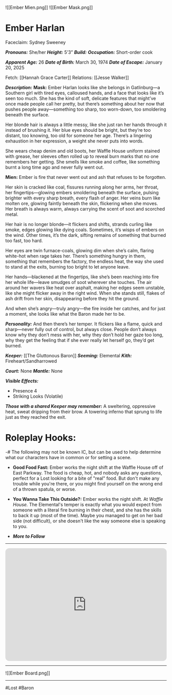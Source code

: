 ![[Ember Mien.png]] ![[Ember Mask.png]]
# Ember Harlan
Faceclaim: Sydney Sweeney

***Pronouns:*** She/her
***Height:*** 5’3”
***Build:***
***Occupation:*** Short-order cook

***Apparent Age:*** 26
***Date of Birth:*** March 30, 1974
***Date of Escape:*** January 20, 2025

Fetch: [[Hannah Grace Carter]]
Relations: [[Jesse Walker]]

***Description:***
**Mask:**
Ember Harlan looks like she belongs in Gatlinburg—a Southern girl with tired eyes, calloused hands, and a face that looks like it’s seen too much. She has the kind of soft, delicate features that might’ve once made people call her pretty, but there’s something about her now that pushes people away—something too sharp, too worn-down, too smoldering beneath the surface.

Her blonde hair is always a little messy, like she just ran her hands through it instead of brushing it. Her blue eyes should be bright, but they’re too distant, too knowing, too old for someone her age. There’s a lingering exhaustion in her expression, a weight she never puts into words.

She wears cheap denim and old boots, her Waffle House uniform stained with grease, her sleeves often rolled up to reveal burn marks that no one remembers her getting. She smells like smoke and coffee, like something burnt a long time ago and never fully went out.

**Mien:**
Ember is fire that never went out and ash that refuses to be forgotten.

Her skin is cracked like coal, fissures running along her arms, her throat, her fingertips—glowing embers smoldering beneath the surface, pulsing brighter with every sharp breath, every flash of anger. Her veins burn like molten ore, glowing faintly beneath the skin, flickering when she moves. Her breath is always warm, always carrying the scent of soot and scorched metal.

Her hair is no longer blonde—it flickers and shifts, strands curling like smoke, edges glowing like dying coals. Sometimes, it’s wisps of embers on the wind. Other times, it’s the dark, sifting remains of something that burned too fast, too hard.

Her eyes are twin furnace-coals, glowing dim when she’s calm, flaring white-hot when rage takes her. There’s something hungry in them, something that remembers the factory, the endless heat, the way she used to stand at the exits, burning too bright to let anyone leave.

Her hands—blackened at the fingertips, like she’s been reaching into fire her whole life—leave smudges of soot wherever she touches. The air around her wavers like heat over asphalt, making her edges seem unstable, like she might flicker away in the right wind. When she stands still, flakes of ash drift from her skin, disappearing before they hit the ground.

And when she’s angry—truly angry—the fire inside her catches, and for just a moment, she looks like what the Baron made her to be.

***Personality:***
And then there’s her temper. It flickers like a flame, quick and sharp—never fully out of control, but always close. People don’t always know why they don’t mess with her, why they don’t hold her gaze too long, why they get the feeling that if she ever really let herself go, they’d get burned.

***Keeper:*** [[The Gluttonous Baron]]
***Seeming:*** Elemental
***Kith:*** Fireheart/Sandharrowed

***Court:*** None
***Mantle:*** None

***Visible Effects:***
* Presence 4
* Striking Looks (Volatile)

***Those with a shared Keeper may remember:*** A sweltering, oppressive heat, sweat dripping from their brow. A towering inferno that sprung to life just as they reached the exit.
# **Roleplay Hooks:**
-# The following may not be known IC, but can be used to help determine what our characters have in common or for setting a scene.

* **Good Food Fast:** Ember works the night shift at the Waffle House off of East Parkway. The food is cheap, hot, and nobody asks any questions, perfect for a Lost looking for a bite of "real" food. But don't make any trouble while you're there, or you might find yourself on the wrong end of a thrown spatula, or worse.

* **You Wanna Take This Outside?:** Ember works the night shift. At *Waffle House.* The Elemental's temper is exactly what you would expect from someone with a literal fire burning in their chest, and she has the skills to back it up (most of the time). Maybe you managed to get on her bad side (not difficult), or she doesn't like the way someone else is speaking to you.

* ***More to Follow***
---
<iframe style="border-radius:12px" src="https://open.spotify.com/embed/playlist/0MrG23hCJWgrMUlkg64bAz?si=cLDg2LgcQeaYSBCk1FeSnw&pi=ctgpOhVfRqGqu_source=generator" width="100%" height="352" frameBorder="0" allowfullscreen="" allow="autoplay; clipboard-write; encrypted-media; fullscreen; picture-in-picture" loading="lazy"></iframe>

***

![[Ember Board.png]]
***
#Lost #Baron